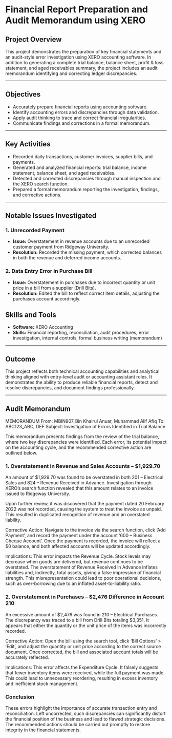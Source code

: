 # Financial Report Preparation and Audit Memorandum using XERO

## Project Overview
This project demonstrates the preparation of key financial statements and an audit-style error investigation using XERO accounting software. In addition to generating a complete trial balance, balance sheet, profit & loss statement, and aged receivables summary, the project includes an audit memorandum identifying and correcting ledger discrepancies.

-----

## Objectives
- Accurately prepare financial reports using accounting software.
- Identify accounting errors and discrepancies through data validation.
- Apply audit thinking to trace and correct financial irregularities.
- Communicate findings and corrections in a formal memorandum.

-----

## Key Activities
- Recorded daily transactions, customer invoices, supplier bills, and payments.
- Generated and analyzed financial reports: trial balance, income statement, balance sheet, and aged receivables.
- Detected and corrected discrepancies through manual inspection and the XERO search function.
- Prepared a formal memorandum reporting the investigation, findings, and corrective actions.

-----

## Notable Issues Investigated

### 1. Unrecorded Payment
- **Issue:** Overstatement in revenue accounts due to an unrecorded customer payment from Ridgeway University.
- **Resolution:** Recorded the missing payment, which corrected balances in both the revenue and deferred income accounts.

### 2. Data Entry Error in Purchase Bill
- **Issue:** Overstatement in purchases due to incorrect quantity or unit price in a bill from a supplier (Drill Bits).
- **Resolution:** Edited the bill to reflect correct item details, adjusting the purchases account accordingly.

## Skills and Tools
- **Software:** XERO Accounting  
- **Skills:** Financial reporting, reconciliation, audit procedures, error investigation, internal controls, formal business writing (memorandum)

-----

## Outcome
This project reflects both technical accounting capabilities and analytical thinking aligned with entry-level audit or accounting assistant roles. It demonstrates the ability to produce reliable financial reports, detect and resolve discrepancies, and document findings professionally.

-----

## Audit Memorandum

MEMORANDUM
From: MBIN907_Bin Khairul Anuar, Muhammad Alif Afiq
To: ABC123_ABC, DEF
Subject: Investigation of Errors Identified in Trial Balance

This memorandum presents findings from the review of the trial balance, where two key discrepancies were identified. Each error, its potential impact on the accounting cycle, and the recommended corrective action are outlined below.

### 1. Overstatement in Revenue and Sales Accounts – $1,929.70
An amount of $1,929.70 was found to be overstated in both 201 – Electrical Sales and 824 – Revenue Received in Advance. Investigation through XERO’s search function revealed that this amount relates to an invoice issued to Ridgeway University.

Upon further review, it was discovered that the payment dated 20 February 2022 was not recorded, causing the system to treat the invoice as unpaid. This resulted in duplicated recognition of revenue and an overstated liability.

Corrective Action:
Navigate to the invoice via the search function, click ‘Add Payment’, and record the payment under the account ‘600 – Business Cheque Account’. Once the payment is recorded, the invoice will reflect a $0 balance, and both affected accounts will be updated accordingly.

Implications:
This error impacts the Revenue Cycle. Stock levels may decrease when goods are delivered, but revenue continues to be overstated. The overstatement of Revenue Received in Advance inflates liabilities and, indirectly, total assets, giving a false impression of financial strength. This misrepresentation could lead to poor operational decisions, such as over-borrowing due to an inflated asset-to-liability ratio.

### 2. Overstatement in Purchases – $2,476 Difference in Account 210
An excessive amount of $2,476 was found in 210 – Electrical Purchases. The discrepancy was traced to a bill from Drill Bits totaling $3,351. It appears that either the quantity or the unit price of the items was incorrectly recorded.

Corrective Action:
Open the bill using the search tool, click ‘Bill Options’ > ‘Edit’, and adjust the quantity or unit price according to the correct source document. Once corrected, the bill and associated account totals will be accurately reflected.

Implications:
This error affects the Expenditure Cycle. It falsely suggests that fewer inventory items were received, while the full payment was made. This could lead to unnecessary reordering, resulting in excess inventory and inefficient stock management.

### Conclusion
These errors highlight the importance of accurate transaction entry and reconciliation. Left uncorrected, such discrepancies can significantly distort the financial position of the business and lead to flawed strategic decisions. The recommended actions should be carried out promptly to restore integrity in the financial statements.
